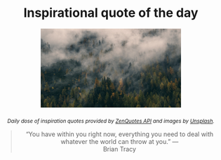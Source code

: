 
<div align="center">

# Inspirational quote of the day

<img src="./data/photo.jpeg" alt="Beautiful nature photo" width="320" height="180">

<sub><i>Daily dose of inspiration quotes provided by [ZenQuotes API](https://zenquotes.io/) and images by [Unsplash](https://unsplash.com/).</i></sub>


<blockquote>&ldquo;You have within you right now, everything you need to deal with whatever the world can throw at you.&rdquo; &mdash; <footer>Brian Tracy</footer></blockquote>

</div>
